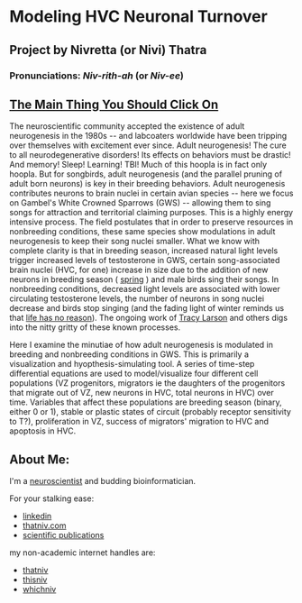 # Modeling HVC Neuronal Turnover

## Project by Nivretta (or Nivi) Thatra
### Pronunciations: *Niv-rith-ah* (or *Niv-ee*) 

## [The Main Thing You Should Click On](https://github.com/nivretta/HVC-Neuronal-Turnover/blob/master/HVC_model.md) 

The neuroscientific community accepted the existence of adult neurogenesis in the 1980s -- and labcoaters worldwide have been tripping over themselves with excitement ever since. Adult neurogenesis! The cure to all neurodegenerative disorders! Its effects on behaviors must be drastic! And memory! Sleep! Learning! TBI! Much of this hoopla is in fact only hoopla. 
But for songbirds, adult neurogenesis (and the parallel pruning of adult born neurons) is key in their breeding behaviors. Adult neurogenesis contributes neurons to brain nuclei in certain avian species -- here we focus on Gambel's White Crowned Sparrows (GWS) -- allowing them to sing songs for attraction and territorial claiming purposes. This is a highly energy intensive process. The field postulates that in order to preserve resources in nonbreeding conditions, these same species show modulations in adult neurogenesis to keep their song nuclei smaller. 
What we know with complete clarity is that in breeding season, increased natural light levels trigger increased levels of testosterone in GWS, certain song-associated brain nuclei (HVC, for one) increase in size due to the addition of new neurons in breeding season ( [spring](https://www.youtube.com/watch?v=0t9OV9xs6hQ) ) and male birds sing their songs. In nonbreeding conditions, decreased light levels are associated with lower circulating testosterone levels, the number of neurons in song nuclei decrease and birds stop singing (and the fading light of winter reminds us that [life has no reason](https://genius.com/Vashti-bunyan-winter-is-blue-lyrics)). The ongoing work of [Tracy Larson](http://www.people.virginia.edu/~tal8d/) and others digs into the nitty gritty of these known processes.

Here I examine the minutiae of how adult neurogenesis is modulated in breeding and nonbreeding conditions in GWS. This is primarily a visualization and hyopthesis-simulating tool. 
A series of time-step differential equations are used to model/visualize four different cell populations (VZ progenitors, migrators ie the daughters of the progenitors that migrate out of VZ, new neurons in HVC, total neurons in HVC) over time. Variables that affect these populations are breeding season (binary, either 0 or 1), stable or plastic states of circuit (probably receptor sensitivity to T?), proliferation in VZ, success of migrators' migration to HVC and apoptosis in HVC.




## About Me:

I'm a [neuroscientist](http://neurotree.org/beta/tree.php?pid=62103) and budding bioinformatician. 

For your stalking ease:
- [linkedin](https://ca.linkedin.com/in/nivretta-thatra-20103b43)
- [thatniv.com](thatniv.com)
- [scientific publications](https://www.ncbi.nlm.nih.gov/pubmed/?term=Thatra%20NM)

my non-academic internet handles are: 

- [thatniv](https://twitter.com/thatniv)
- [thisniv](http://www.last.fm/user/thisniv)
- [whichniv](https://www.instagram.com/whichniv/)
